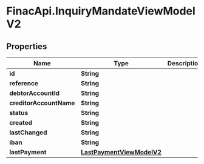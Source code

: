 # FinacApi.InquiryMandateViewModelV2

## Properties
Name | Type | Description | Notes
------------ | ------------- | ------------- | -------------
**id** | **String** |  | [optional] 
**reference** | **String** |  | [optional] 
**debtorAccountId** | **String** |  | [optional] 
**creditorAccountName** | **String** |  | [optional] 
**status** | **String** |  | [optional] 
**created** | **String** |  | [optional] 
**lastChanged** | **String** |  | [optional] 
**iban** | **String** |  | [optional] 
**lastPayment** | [**LastPaymentViewModelV2**](LastPaymentViewModelV2.md) |  | [optional] 
